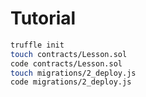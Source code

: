 # Tutorial

~~~ bash terminal
truffle init
touch contracts/Lesson.sol
code contracts/Lesson.sol
touch migrations/2_deploy.js
code migrations/2_deploy.js
~~~

